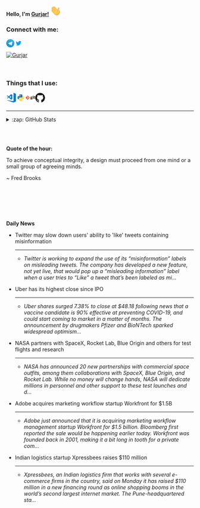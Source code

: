 #### Hello, I'm [Gurjar!](https://GurjarKing.github.io) <img src="https://raw.githubusercontent.com/ABSphreak/ABSphreak/master/gifs/Hi.gif" width="30px"></h2>


### Connect with me:

[<img align="left" alt="Gurjar | Telegram" width="22px" src="https://raw.githubusercontent.com/github/explore/80688e429a7d4ef2fca1e82350fe8e3517d3494d/topics/telegram/telegram.png" />][Telegram]
[<img align="left" alt="Gurjar | Twitter" width="22px" src="https://raw.githubusercontent.com/github/explore/80688e429a7d4ef2fca1e82350fe8e3517d3494d/topics/twitter/twitter.png" />][Twitter]
<br >
<br >
<a href="https://github.com/GurjarKing"><img src="https://komarev.com/ghpvc/?username=GurjarKing" alt="Gurjar" /></a> <br />
<br />
<br />
<!-- <br >

![](https://visitor-badge.glitch.me/badge?page_id=GurjarKing)

<br /> -->

### Things that I use:

[<img align="left" alt="Visual Studio Code" width="26px" src="https://raw.githubusercontent.com/github/explore/80688e429a7d4ef2fca1e82350fe8e3517d3494d/topics/visual-studio-code/visual-studio-code.png" />][VSCode]
[<img align="left" alt="Python" width="26px" src="https://raw.githubusercontent.com/github/explore/80688e429a7d4ef2fca1e82350fe8e3517d3494d/topics/python/python.png" />][Python]
[<img align="left" alt="Git" width="26px" src="https://raw.githubusercontent.com/github/explore/80688e429a7d4ef2fca1e82350fe8e3517d3494d/topics/git/git.png" />][Git]
[<img align="left" alt="GitHub" width="26px" src="https://raw.githubusercontent.com/github/explore/78df643247d429f6cc873026c0622819ad797942/topics/github/github.png" />][Github]

<br />
<br />

---
<details>
  <summary>:zap: GitHub Stats</summary>

<img align="left" alt="Gurjar's Github Stats" src="https://github-readme-stats.vercel.app/api?username=GurjarKing&show_icons=true&hide_border=true&count_private=true&include_all_commit=true&theme=algolia" />

</details>

<!-- ### 🔔 My latest tweet
<a href="https://twitter.com/Gurjar_King43" target="_blank">
	<img src="https://github.com/GurjarKing/GurjarKing/raw/master/tweet.png" width="70%" align="center" alt="Click to view on Twitter" title="My latest tweet, as an image"/>
</a> -->
<br>

<pre>

</pre>

**Quote of the hour:**

To achieve conceptual integrity, a design must proceed from one mind or a small group of agreeing minds.

~ Fred Brooks
<pre>

</pre>
<br>
<pre>


</pre>
<strong>Daily News</strong>
  
  - Twitter may slow down users' ability to 'like' tweets containing misinformation
     <hr/>
     
      - *Twitter is working to expand the use of its “misinformation” labels on misleading tweets. The company has developed a new feature, not yet live, that would pop up a “misleading information” label when a user tries to “Like” a tweet that’s been labeled as mi…*
     
  - Uber has its highest close since IPO
      <hr/>
      
      - *Uber shares surged 7.38% to close at $48.18 following news that a vaccine candidate is 90% effective at preventing COVID-19, and could start coming to market in a matter of months. The announcement by drugmakers Pfizer and BioNTech sparked widespread optimism…*
      
  - NASA partners with SpaceX, Rocket Lab, Blue Origin and others for test flights and research
      <hr/>
      
      - *NASA has announced 20 new partnerships with commercial space outfits, among them collaborations with SpaceX, Blue Origin, and Rocket Lab. While no money will change hands, NASA will dedicate millions in personnel and other support to these test launches and d…*
      
  - Adobe acquires marketing workflow startup Workfront for $1.5B
      <hr/>
      
      - *Adobe just announced that it is acquiring marketing workflow management startup Workfront for $1.5 billion. Bloomberg first reported the sale would be happening earlier today. Workfront was founded back in 2001, making it a bit long in tooth for a private com…*
       
  - Indian logistics startup Xpressbees raises $110 million
      <hr/>
       
       - *Xpressbees, an Indian logistics firm that works with several e-commerce firms in the country, said on Monday it has raised $110 million in a new financing round as online shopping booms in the world’s second largest internet market. The Pune-headquartered sta…*
      

<br />

[VSCode]: https://code.visualstudio.com/
[Python]: https://www.python.org/
[Git]: https://git-scm.com/
[Github]: https://github.com/
[Telegram]: https://t.me/Gurjar_King/
[Twitter]: https://twitter.com/Gurjar_King43/
